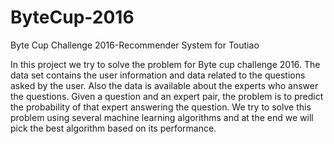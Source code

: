 # ByteCup-2016
Byte Cup Challenge 2016-Recommender System for Toutiao 

In this project we try to solve the problem for Byte cup challenge 2016. The data set contains the user information and data related to the questions asked by the user. Also the data is available about the experts who answer the questions. Given a question and an expert pair, the problem is to predict the probability of that expert answering the question. We try to solve this problem using several machine learning algorithms and at the end we will pick the best algorithm based on its performance.
